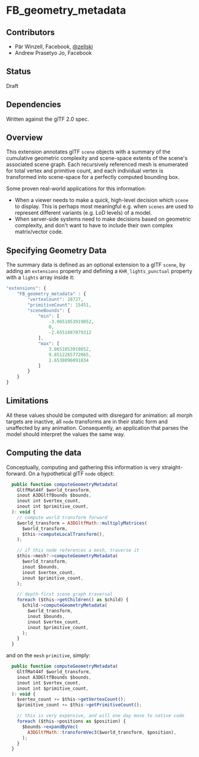 # FB\_geometry\_metadata

## Contributors

* Pär Winzell, Facebook, [@zellski](https://twitter.com/zellski)
* Andrew Prasetyo Jo, Facebook

## Status

Draft

## Dependencies

Written against the glTF 2.0 spec.

## Overview

This extension annotates glTF `scene` objects with a summary of the cumulative geometric complexity and scene-space extents of the scene's associated scene graph. Each recursively referenced mesh is enumerated for total vertex and primitive count, and each individual vertex is transformed into scene-space for a perfectly computed bounding box.

Some proven real-world applications for this information:
- When a viewer needs to make a quick, high-level decision which `scene` to display. This is perhaps most meaningful e.g. when `scenes` are used to represent different variants (e.g. LoD levels) of a model.
- When server-side systems need to make decisions based on geometric complexity, and don't want to have to include their own complex matrix/vector code.

## Specifying Geometry Data

The summary data is defined as an optional extension to a glTF `scene`, by adding an `extensions` property and defining a `KHR_lights_punctual` property with a `lights` array inside it:

```javascript
"extensions": {
    "FB_geometry_metadata" : {
        "vertexCount": 28727,
        "primitiveCount": 15451,
        "sceneBounds": {
            "min": [
                -3.0651053919852,
                0,
                -2.6551087079312
            ],
            "max": [
                3.0651053919852,
                9.8512265772065,
                2.6538096091834
            ]
        }
    }
}
```

## Limitations
All these values should be computed with disregard for animation: all morph targets are inactive, all `node` transforms are in their static form and unaffected by any animation. Consequently, an application that parses the model should interpret the values the same way.

## Computing the data

Conceptually, computing and gathering this information is very straight-forward. On a hypothetical glTF `node` object:

```javascript
  public function computeGeometryMetadata(
    GltfMat44f $world_transform,
    inout A3DGltfBounds $bounds,
    inout int $vertex_count,
    inout int $primitive_count,
  ): void {
    // compute world transform forward
    $world_transform = A3DGltfMath::multiplyMatrices(
      $world_transform,
      $this->computeLocalTransform(),
    );

    // if this node references a mesh, traverse it
    $this->mesh?->computeGeometryMetadata(
      $world_transform,
      inout $bounds,
      inout $vertex_count,
      inout $primitive_count,
    );

    // depth-first scene graph traversal
    foreach ($this->getChildren() as $child) {
      $child->computeGeometryMetadata(
        $world_transform,
        inout $bounds,
        inout $vertex_count,
        inout $primitive_count,
      );
    }
  }
```

and on the `mesh` `primitive`, simply:

```javascript
  public function computeGeometryMetadata(
    GltfMat44f $world_transform,
    inout A3DGltfBounds $bounds,
    inout int $vertex_count,
    inout int $primitive_count,
  ): void {
    $vertex_count += $this->getVertexCount();
    $primitive_count += $this->getPrimitiveCount();

    // this is very expensive, and will one day move to native code
    foreach ($this->positions as $position) {
      $bounds->expandByVec(
        A3DGltfMath::transformVec3($world_transform, $position),
      );
    }
  }
```
